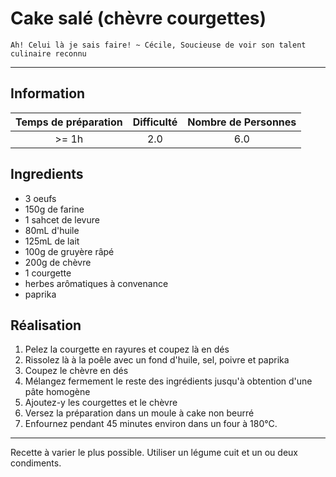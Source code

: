 # Cake salé (chèvre courgettes)

`Ah! Celui là je sais faire! ~ Cécile, Soucieuse de voir son talent culinaire reconnu`

---

## Information

| Temps de préparation  | Difficulté    | Nombre de Personnes |
|:---------------------:|:-------------:|:-------------------:|
| >= 1h            | 2.0  | 6.0        |

## Ingredients

- 3 oeufs
- 150g de farine
- 1 sahcet de levure
- 80mL d'huile
- 125mL de lait
- 100g de gruyère râpé
- 200g de chèvre
- 1 courgette
- herbes arômatiques à convenance
- paprika


## Réalisation

1. Pelez la courgette en rayures et coupez là en dés
1. Rissolez là à la poêle avec un fond d'huile, sel, poivre et paprika
1. Coupez le chèvre en dés
1. Mélangez fermement le reste des ingrédients jusqu'à obtention d'une pâte homogène
1. Ajoutez-y les courgettes et le chèvre
1. Versez la préparation dans un moule à cake non beurré
1. Enfournez pendant 45 minutes environ dans un four à 180°C.


---

Recette à varier le plus possible. Utiliser un légume cuit et un ou deux condiments. 
